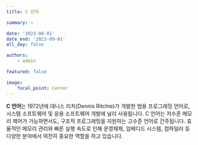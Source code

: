 ```yaml
---
title: C 언어

summary: ⭐️

date: '2023-08-01'
date_end: '2023-09-01'
all_day: false

authors:
    - admin

featured: false

image:
    focal_point: Center
---
```

**C 언어**는 1972년에 데니스 리치(Dennis Ritchie)가 개발한 범용 프로그래밍 언어로, 시스템 소프트웨어 및 응용 소프트웨어 개발에 널리 사용됩니다. C 언어는 저수준 메모리 제어가 가능하면서도, 구조적 프로그래밍을 지원하는 고수준 언어로 간주됩니다. 효율적인 메모리 관리와 빠른 실행 속도로 인해 운영체제, 임베디드 시스템, 컴파일러 등 다양한 분야에서 여전히 중요한 역할을 하고 있습니다.